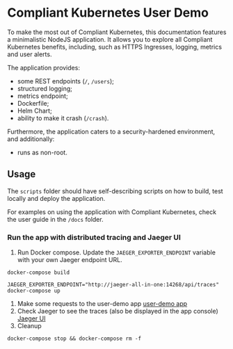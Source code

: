 # Compliant Kubernetes User Demo

To make the most out of Compliant Kubernetes, this documentation features a minimalistic NodeJS application. It allows you to explore all Compliant Kubernetes benefits, including, such as HTTPS Ingresses, logging, metrics and user alerts.

The application provides:

- some REST endpoints (`/`, `/users`);
- structured logging;
- metrics endpoint;
- Dockerfile;
- Helm Chart;
- ability to make it crash (`/crash`).

Furthermore, the application caters to a security-hardened environment, and additionally:

- runs as non-root.

## Usage

The `scripts` folder should have self-describing scripts on how to build, test locally and deploy the application.

For examples on using the application with Compliant Kubernetes, check the user guide in the `/docs` folder.

### Run the app with distributed tracing and Jaeger UI

1. Run Docker compose. Update the `JAEGER_EXPORTER_ENDPOINT` variable with your own Jaeger endpoint URL.

```console
docker-compose build

JAEGER_EXPORTER_ENDPOINT="http://jaeger-all-in-one:14268/api/traces" docker-compose up
```

1. Make some requests to the user-demo app
[user-demo app](http://localhost:3000/)
1. Check Jaeger to see the traces (also be displayed in the app console)
[Jaeger UI](http://localhost:16686/)
1. Cleanup

```console
docker-compose stop && docker-compose rm -f
```
